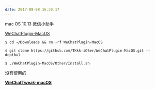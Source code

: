 ```yaml
---
date: 2017-08-08 16:30:17
---
```


mac OS 10.13 微信小助手

[WeChatPlugin-MacOS](https://github.com/TKkk-iOSer/WeChatPlugin-MacOS)

```shell
$ cd ~/Downloads && rm -rf WeChatPlugin-MacOS

$ git clone https://github.com/TKkk-iOSer/WeChatPlugin-MacOS.git --depth=1

$ ./WeChatPlugin-MacOS/Other/Install.sh
```



没有使用的

[**WeChatTweak-macOS**](https://github.com/Sunnyyoung/WeChatTweak-macOS)